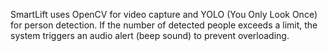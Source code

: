 SmartLift uses OpenCV for video capture and YOLO (You Only Look Once) for person detection.
If the number of detected people exceeds a limit, the system triggers an audio alert (beep sound) 
to prevent overloading. 
